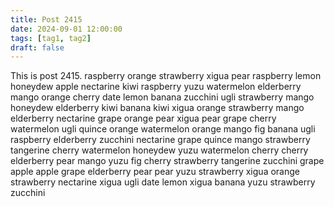```yaml
---
title: Post 2415
date: 2024-09-01 12:00:00
tags: [tag1, tag2]
draft: false
---
```

This is post 2415.
raspberry
orange
strawberry
xigua
pear
raspberry
lemon
honeydew
apple
nectarine
kiwi
raspberry
yuzu
watermelon
elderberry
mango
orange
cherry
date
lemon
banana
zucchini
ugli
strawberry
mango
honeydew
elderberry
kiwi
banana
kiwi
xigua
orange
strawberry
mango
elderberry
nectarine
grape
orange
pear
xigua
pear
grape
cherry
watermelon
ugli
quince
orange
watermelon
orange
mango
fig
banana
ugli
raspberry
elderberry
zucchini
nectarine
grape
quince
mango
strawberry
tangerine
cherry
watermelon
honeydew
yuzu
watermelon
cherry
cherry
elderberry
pear
mango
yuzu
fig
cherry
strawberry
tangerine
zucchini
grape
apple
apple
grape
elderberry
pear
pear
yuzu
strawberry
xigua
orange
strawberry
nectarine
xigua
ugli
date
lemon
xigua
banana
yuzu
strawberry
zucchini
